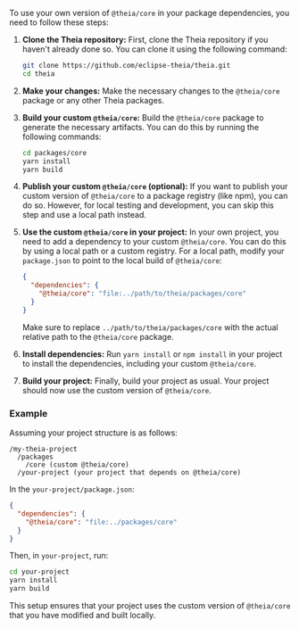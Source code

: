 To use your own version of `@theia/core` in your package dependencies, you need to follow these steps:

1. **Clone the Theia repository:**
   First, clone the Theia repository if you haven't already done so. You can clone it using the following command:

   ```bash
   git clone https://github.com/eclipse-theia/theia.git
   cd theia
   ```

2. **Make your changes:**
   Make the necessary changes to the `@theia/core` package or any other Theia packages.

3. **Build your custom `@theia/core`:**
   Build the `@theia/core` package to generate the necessary artifacts. You can do this by running the following commands:

   ```bash
   cd packages/core
   yarn install
   yarn build
   ```

4. **Publish your custom `@theia/core` (optional):**
   If you want to publish your custom version of `@theia/core` to a package registry (like npm), you can do so. However, for local testing and development, you can skip this step and use a local path instead.

5. **Use the custom `@theia/core` in your project:**
   In your own project, you need to add a dependency to your custom `@theia/core`. You can do this by using a local path or a custom registry. For a local path, modify your `package.json` to point to the local build of `@theia/core`:

   ```json
   {
     "dependencies": {
       "@theia/core": "file:../path/to/theia/packages/core"
     }
   }
   ```

   Make sure to replace `../path/to/theia/packages/core` with the actual relative path to the `@theia/core` package.

6. **Install dependencies:**
   Run `yarn install` or `npm install` in your project to install the dependencies, including your custom `@theia/core`.

7. **Build your project:**
   Finally, build your project as usual. Your project should now use the custom version of `@theia/core`.

### Example

Assuming your project structure is as follows:

```
/my-theia-project
  /packages
    /core (custom @theia/core)
  /your-project (your project that depends on @theia/core)
```

In the `your-project/package.json`:

```json
{
  "dependencies": {
    "@theia/core": "file:../packages/core"
  }
}
```

Then, in `your-project`, run:

```bash
cd your-project
yarn install
yarn build
```

This setup ensures that your project uses the custom version of `@theia/core` that you have modified and built locally.